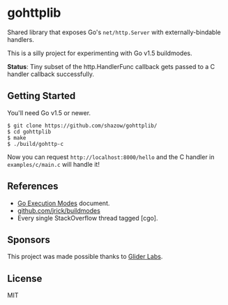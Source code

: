 # gohttplib

Shared library that exposes Go's `net/http.Server` with externally-bindable
handlers.

This is a silly project for experimenting with Go v1.5 buildmodes.

**Status**: Tiny subset of the http.HandlerFunc callback gets passed to a C handler callback successfully.


## Getting Started

You'll need Go v1.5 or newer.

```
$ git clone https://github.com/shazow/gohttplib/
$ cd gohttplib
$ make
$ ./build/gohttp-c
```

Now you can request `http://localhost:8000/hello` and the C handler in `examples/c/main.c` will handle it!


## References

* [Go Execution Modes](https://docs.google.com/document/d/1nr-TQHw_er6GOQRsF6T43GGhFDelrAP0NqSS_00RgZQ/view#) document.
* [github.com/jrick/buildmodes](https://github.com/jrick/buildmodes)
* Every single StackOverflow thread tagged [cgo].


## Sponsors

This project was made possible thanks to [Glider Labs](http://gliderlabs.com/).


## License

MIT
